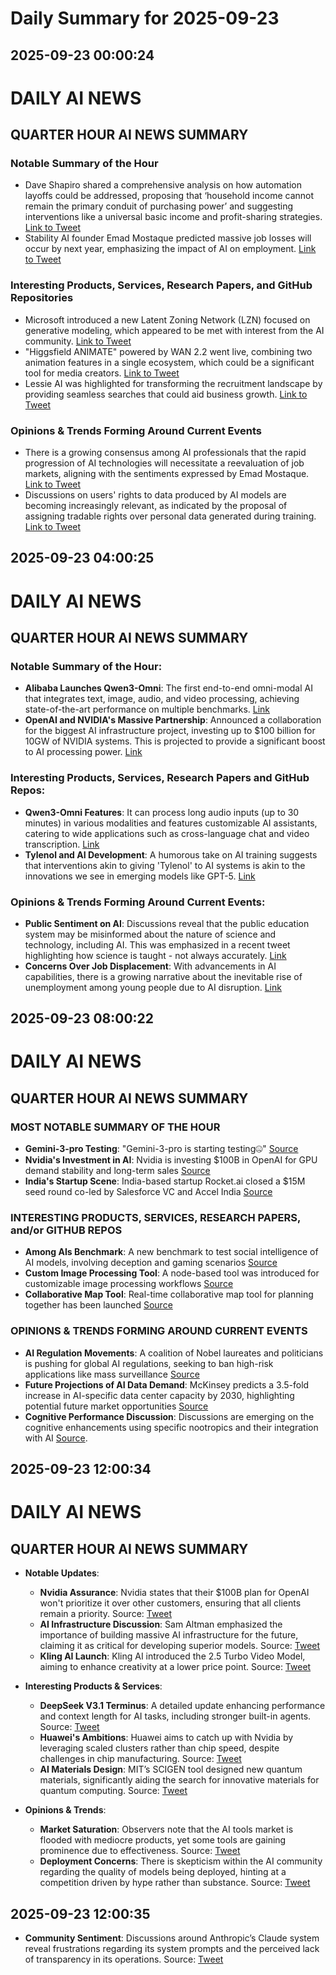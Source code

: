 # Daily Summary for 2025-09-23

## 2025-09-23 00:00:24

# DAILY AI NEWS

## QUARTER HOUR AI NEWS SUMMARY

### Notable Summary of the Hour
- Dave Shapiro shared a comprehensive analysis on how automation layoffs could be addressed, proposing that ‘household income cannot remain the primary conduit of purchasing power’ and suggesting interventions like a universal basic income and profit-sharing strategies. [Link to Tweet](https://x.com/i/web/status/1970276783367839805)
- Stability AI founder Emad Mostaque predicted massive job losses will occur by next year, emphasizing the impact of AI on employment. [Link to Tweet](https://x.com/i/web/status/1970221711489380392)

### Interesting Products, Services, Research Papers, and GitHub Repositories
- Microsoft introduced a new Latent Zoning Network (LZN) focused on generative modeling, which appeared to be met with interest from the AI community. [Link to Tweet](https://x.com/i/web/status/1970273800114839782)
- "Higgsfield ANIMATE" powered by WAN 2.2 went live, combining two animation features in a single ecosystem, which could be a significant tool for media creators. [Link to Tweet](https://x.com/i/web/status/1970266549270520186)
- Lessie AI was highlighted for transforming the recruitment landscape by providing seamless searches that could aid business growth. [Link to Tweet](https://x.com/i/web/status/1970222086259126708)

### Opinions & Trends Forming Around Current Events
- There is a growing consensus among AI professionals that the rapid progression of AI technologies will necessitate a reevaluation of job markets, aligning with the sentiments expressed by Emad Mostaque. [Link to Tweet](https://x.com/i/web/status/1970221711489380392)
- Discussions on users' rights to data produced by AI models are becoming increasingly relevant, as indicated by the proposal of assigning tradable rights over personal data generated during training. [Link to Tweet](https://x.com/i/web/status/1970276783367839805)

## 2025-09-23 04:00:25

# DAILY AI NEWS

## QUARTER HOUR AI NEWS SUMMARY

### Notable Summary of the Hour:
- **Alibaba Launches Qwen3-Omni**: The first end-to-end omni-modal AI that integrates text, image, audio, and video processing, achieving state-of-the-art performance on multiple benchmarks. [Link](https://x.com/i/web/status/1970332562024227257)
- **OpenAI and NVIDIA's Massive Partnership**: Announced a collaboration for the biggest AI infrastructure project, investing up to $100 billion for 10GW of NVIDIA systems. This is projected to provide a significant boost to AI processing power. [Link](https://x.com/i/web/status/1970306439378821587)

### Interesting Products, Services, Research Papers and GitHub Repos:
- **Qwen3-Omni Features**: It can process long audio inputs (up to 30 minutes) in various modalities and features customizable AI assistants, catering to wide applications such as cross-language chat and video transcription. [Link](https://x.com/i/web/status/1970332538741657710)
- **Tylenol and AI Development**: A humorous take on AI training suggests that interventions akin to giving 'Tylenol' to AI systems is akin to the innovations we see in emerging models like GPT-5. [Link](https://x.com/i/web/status/1970334159152517178)

### Opinions & Trends Forming Around Current Events:
- **Public Sentiment on AI**: Discussions reveal that the public education system may be misinformed about the nature of science and technology, including AI. This was emphasized in a recent tweet highlighting how science is taught - not always accurately. [Link](https://x.com/i/web/status/1970325532148670814)
- **Concerns Over Job Displacement**: With advancements in AI capabilities, there is a growing narrative about the inevitable rise of unemployment among young people due to AI disruption. [Link](https://x.com/i/web/status/1970325105202077976)

## 2025-09-23 08:00:22

# DAILY AI NEWS

## QUARTER HOUR AI NEWS SUMMARY

### MOST NOTABLE SUMMARY OF THE HOUR
- **Gemini-3-pro Testing**: "Gemini-3-pro is starting testing🤐" [Source](https://x.com/i/web/status/1970397671061131579)
- **Nvidia's Investment in AI**: Nvidia is investing $100B in OpenAI for GPU demand stability and long-term sales [Source](https://x.com/i/web/status/1970365544890061300)
- **India's Startup Scene**: India-based startup Rocket.ai closed a $15M seed round co-led by Salesforce VC and Accel India [Source](https://x.com/i/web/status/1970392748529459630)

### INTERESTING PRODUCTS, SERVICES, RESEARCH PAPERS, and/or GITHUB REPOS
- **Among AIs Benchmark**: A new benchmark to test social intelligence of AI models, involving deception and gaming scenarios [Source](https://x.com/i/web/status/1970383903631544412)
- **Custom Image Processing Tool**: A node-based tool was introduced for customizable image processing workflows [Source](https://x.com/i/web/status/1970391128655515700)
- **Collaborative Map Tool**: Real-time collaborative map tool for planning together has been launched [Source](https://x.com/i/web/status/1970383141597569116)

### OPINIONS & TRENDS FORMING AROUND CURRENT EVENTS
- **AI Regulation Movements**: A coalition of Nobel laureates and politicians is pushing for global AI regulations, seeking to ban high-risk applications like mass surveillance [Source](https://x.com/i/web/status/1970379319156314178)
- **Future Projections of AI Data Demand**: McKinsey predicts a 3.5-fold increase in AI-specific data center capacity by 2030, highlighting potential future market opportunities [Source](https://x.com/i/web/status/1970363599856992271)
- **Cognitive Performance Discussion**: Discussions are emerging on the cognitive enhancements using specific nootropics and their integration with AI [Source](https://x.com/i/web/status/1970346573851959518).

## 2025-09-23 12:00:34

# DAILY AI NEWS

## QUARTER HOUR AI NEWS SUMMARY

- **Notable Updates**:
  - **Nvidia Assurance**: Nvidia states that their $100B plan for OpenAI won't prioritize it over other customers, ensuring that all clients remain a priority. Source: [Tweet](https://x.com/i/web/status/1970432154153754953)
  - **AI Infrastructure Discussion**: Sam Altman emphasized the importance of building massive AI infrastructure for the future, claiming it as critical for developing superior models. Source: [Tweet](https://x.com/i/web/status/1970455666293968924)
  - **Kling AI Launch**: Kling AI introduced the 2.5 Turbo Video Model, aiming to enhance creativity at a lower price point. Source: [Tweet](https://x.com/i/web/status/1970453468440871060)

- **Interesting Products & Services**:
  - **DeepSeek V3.1 Terminus**: A detailed update enhancing performance and context length for AI tasks, including stronger built-in agents. Source: [Tweet](https://x.com/i/web/status/1970413350589800587)
  - **Huawei's Ambitions**: Huawei aims to catch up with Nvidia by leveraging scaled clusters rather than chip speed, despite challenges in chip manufacturing. Source: [Tweet](https://x.com/i/web/status/1970414950465069202)
  - **AI Materials Design**: MIT’s SCIGEN tool designed new quantum materials, significantly aiding the search for innovative materials for quantum computing. Source: [Tweet](https://x.com/i/web/status/1970404391199916518)

- **Opinions & Trends**:
  - **Market Saturation**: Observers note that the AI tools market is flooded with mediocre products, yet some tools are gaining prominence due to effectiveness. Source: [Tweet](https://x.com/i/web/status/1970448063291338953)
  - **Deployment Concerns**: There is skepticism within the AI community regarding the quality of models being deployed, hinting at a competition driven by hype rather than substance. Source: [Tweet](https://x.com/i/web/status/1970418318868988381)

## 2025-09-23 12:00:35

- **Community Sentiment**: Discussions around Anthropic’s Claude system reveal frustrations regarding its system prompts and the perceived lack of transparency in its operations. Source: [Tweet](https://x.com/i/web/status/1970401480789426493)

